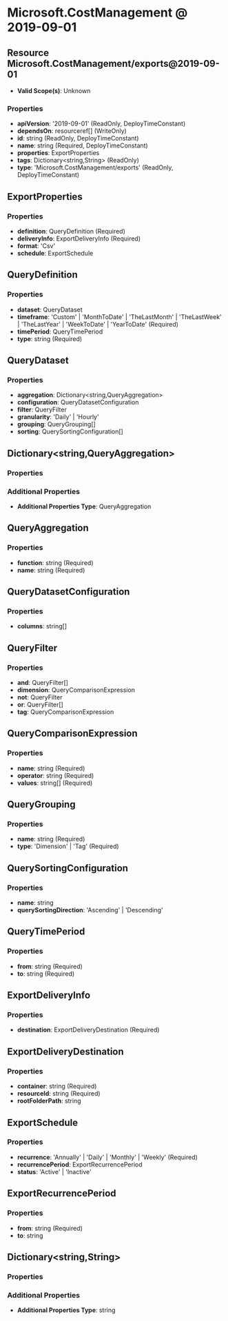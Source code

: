 # Microsoft.CostManagement @ 2019-09-01

## Resource Microsoft.CostManagement/exports@2019-09-01
* **Valid Scope(s)**: Unknown
### Properties
* **apiVersion**: '2019-09-01' (ReadOnly, DeployTimeConstant)
* **dependsOn**: resourceref[] (WriteOnly)
* **id**: string (ReadOnly, DeployTimeConstant)
* **name**: string (Required, DeployTimeConstant)
* **properties**: ExportProperties
* **tags**: Dictionary<string,String> (ReadOnly)
* **type**: 'Microsoft.CostManagement/exports' (ReadOnly, DeployTimeConstant)

## ExportProperties
### Properties
* **definition**: QueryDefinition (Required)
* **deliveryInfo**: ExportDeliveryInfo (Required)
* **format**: 'Csv'
* **schedule**: ExportSchedule

## QueryDefinition
### Properties
* **dataset**: QueryDataset
* **timeframe**: 'Custom' | 'MonthToDate' | 'TheLastMonth' | 'TheLastWeek' | 'TheLastYear' | 'WeekToDate' | 'YearToDate' (Required)
* **timePeriod**: QueryTimePeriod
* **type**: string (Required)

## QueryDataset
### Properties
* **aggregation**: Dictionary<string,QueryAggregation>
* **configuration**: QueryDatasetConfiguration
* **filter**: QueryFilter
* **granularity**: 'Daily' | 'Hourly'
* **grouping**: QueryGrouping[]
* **sorting**: QuerySortingConfiguration[]

## Dictionary<string,QueryAggregation>
### Properties
### Additional Properties
* **Additional Properties Type**: QueryAggregation

## QueryAggregation
### Properties
* **function**: string (Required)
* **name**: string (Required)

## QueryDatasetConfiguration
### Properties
* **columns**: string[]

## QueryFilter
### Properties
* **and**: QueryFilter[]
* **dimension**: QueryComparisonExpression
* **not**: QueryFilter
* **or**: QueryFilter[]
* **tag**: QueryComparisonExpression

## QueryComparisonExpression
### Properties
* **name**: string (Required)
* **operator**: string (Required)
* **values**: string[] (Required)

## QueryGrouping
### Properties
* **name**: string (Required)
* **type**: 'Dimension' | 'Tag' (Required)

## QuerySortingConfiguration
### Properties
* **name**: string
* **querySortingDirection**: 'Ascending' | 'Descending'

## QueryTimePeriod
### Properties
* **from**: string (Required)
* **to**: string (Required)

## ExportDeliveryInfo
### Properties
* **destination**: ExportDeliveryDestination (Required)

## ExportDeliveryDestination
### Properties
* **container**: string (Required)
* **resourceId**: string (Required)
* **rootFolderPath**: string

## ExportSchedule
### Properties
* **recurrence**: 'Annually' | 'Daily' | 'Monthly' | 'Weekly' (Required)
* **recurrencePeriod**: ExportRecurrencePeriod
* **status**: 'Active' | 'Inactive'

## ExportRecurrencePeriod
### Properties
* **from**: string (Required)
* **to**: string

## Dictionary<string,String>
### Properties
### Additional Properties
* **Additional Properties Type**: string

